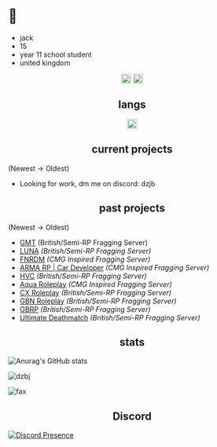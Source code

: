 <h1>🦦</h1>

- jack
- 15
- year 11 school student
- united kingdom

<p align="center">
  <a href="https://twitch.tv/zkttttt/" target="blank"><img align="center" src="https://cdn.jsdelivr.net/npm/simple-icons@3.0.1/icons/twitch.svg" alt="twitch" height="20" width="20" /></a>
<a href="https://www.youtube.com/@realzkt/" target="blank"><img align="center" src="https://cdn.jsdelivr.net/npm/simple-icons@3.0.1/icons/youtube.svg" alt="youtube" height="20" width="20" /></a>
</p>

<h2 align="center">langs</h2>

<p align="center">
<img align="center" src="https://upload.wikimedia.org/wikipedia/commons/c/cf/Lua-Logo.svg" alt="lua" height="20" width="20" />
</p>

<h2 align="center">current projects</h2>

(Newest -> Oldest)

- Looking for work, dm me on discord: dzjb

<h2 align="center">past projects</h2>

(Newest -> Oldest)

- [GMT](https://discord.gg/gmt) (British/Semi-RP Fragging Server)
- [LUNA](https://discord.gg/TKzbeHttd5) *(British/Semi-RP Fragging Server)*
- [FNRDM](https://discord.gg/fnrdm) *(CMG Inspired Fragging Server)*
- [ARMA RP | Car Developer](https://discord.gg/armarp) *(CMG Inspired Fragging Server)*
- [HVC](https://discord.gg/HVC5M) *(British/Semi-RP Fragging Server)*
- [Aqua Roleplay](https://discord.gg/aquarpuk) *(CMG Inspired Fragging Server)*
- [CX Roleplay](https://discord.gg/cx5m) *(British/Semi-RP Fragging Server)*
- [GBN Roleplay](https://discord.gg/gbn5m) *(British/Semi-RP Fragging Server)*
- [GBRP](https://discord.gg/gbrp) *(British/Semi-RP Fragging Server)*
- [Ultimate Deathmatch](https://discord.gg/umdm) *(British/Semi-RP Fragging Server)*

<h2 align="center">stats</h2>

![Anurag's GitHub stats](https://github-readme-stats.vercel.app/api?username=dzbj&count_private=true&show_icons=true&theme=dracula)
<p><img align="center" src="https://github-readme-streak-stats.herokuapp.com/?user=dzbj&" alt="dzbj" /></p>
<img src="https://komarev.com/ghpvc/?username=dzbj&color=lightgray" alt="fax" width="" height="">

<h2 align="center">Discord</h2>

[![Discord Presence](https://lanyard.cnrad.dev/api/1082736643372498994)](https://discord.com/users/1082736643372498994)
